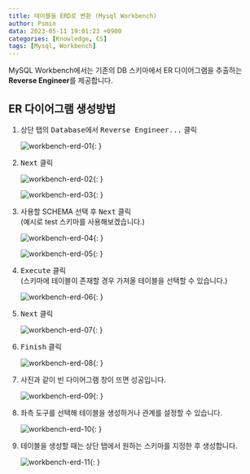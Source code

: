 ```yaml
---
title: 테이블을 ERD로 변환 (Mysql Workbench)
author: Psmin
data: 2023-05-11 19:01:23 +0900
categories: [Knowledge, CS]
tags: [Mysql, Workbench]
---
```


MySQL Workbench에서는 기존의 DB 스키마에서 ER 다이어그램을 추출하는 **Reverse Engineer**를 제공합니다.

## ER 다이어그램 생성방법

1. 상단 탭의 <kbd>Database</kbd>에서 <kbd>Reverse Engineer...</kbd> 클릭

   ![workbench-erd-01](/assets/img/workbench-erd-01.png){: }

2. <kbd>Next</kbd> 클릭

   ![workbench-erd-02](/assets/img/workbench-erd-02.png){: }

   ![workbench-erd-03](/assets/img/workbench-erd-03.png){: }

3. 사용할 SCHEMA 선택 후 <kbd>Next</kbd> 클릭  
   (예시로 test 스키마를 사용해보겠습니다.)

   ![workbench-erd-04](/assets/img/workbench-erd-04.png){: }

   ![workbench-erd-05](/assets/img/workbench-erd-05.png){: }

4. <kbd>Execute</kbd> 클릭  
   (스키마에 테이블이 존재할 경우 가져올 테이블을 선택할 수 있습니다.)

   ![workbench-erd-06](/assets/img/workbench-erd-06.png){: }

5. <kbd>Next</kbd> 클릭

   ![workbench-erd-07](/assets/img/workbench-erd-07.png){: }

6. <kbd>Finish</kbd> 클릭

   ![workbench-erd-08](/assets/img/workbench-erd-08.png){: }

7. 사진과 같이 빈 다이어그램 창이 뜨면 성공입니다.

   ![workbench-erd-09](/assets/img/workbench-erd-09.png){: }

8. 좌측 도구를 선택해 테이블을 생성하거나 관계를 설정할 수 있습니다.

   ![workbench-erd-10](/assets/img/workbench-erd-10.png){: }

9. 테이블을 생성할 때는 상단 탭에서 원하는 스키마를 지정한 후 생성합니다.

   ![workbench-erd-11](/assets/img/workbench-erd-11.png){: }
